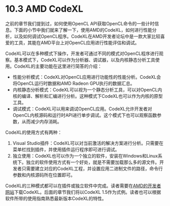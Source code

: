 # 10.3 AMD CodeXL

之前的章节我们提到过，如何使用OpenCL API获取OpenCL命令的一些计时信息。下面的小节中我们就来了解一下，使用AMD的CodeXL，如何进行性能分析，以及如何调试OpenCL程序。CodeXL在AMD开发者论坛中是一款大家比较喜爱的工具，其能在AMD平台上对OpenCL应用进行性能评估和调试。

CodeXL可以在多种模式下操作，开发者可通过不同的模式对OpenCL程序进行观察。基本模式下，CodeXL可以作为分析器、调试器，以及内核静态分析工具使用。CodeXL的主要功能在这里进行简答的介绍：

- 性能分析模式：CodeXL对OpenCL应用进行功能性的性能分析。CodeXL会将OpenCL运行时数据和AMD Radeon GPU执行的数据汇总。
- 内核静态分析模式：CodeXL可以视为一个静态分析工具，可以对OpenCL内核的编译、解析和汇编进行分析。这种模式下CodeXL也可以作为内核的原型工具。
- 调试模式：CodeXL可以用来调试OpenCL应用。CodeXL允许开发者对OpenCL内核源码和运行时API进行单步调试。这个模式下也可以观察函数参数，从而减少内存消耗。

CodeXL的使用方式有两种：

1. Visual Studio插件：CodeXL可以对当前激活的解决方案进行分析。只需要在菜单栏找到插件，并使用插件运行程序即可进行调试。
2. 独立使用：CodeXL也可以作为一个独立的软件，安装在Windows和Linux系统下。独立的软件使用方式有一个好处，就是不需要加载那么多的源文件。开发者只需要建立对应的CodeXL工程，并设置应用二进制文件的路径，命令行参数和内核源码所在位置即可。

CodeXL的三种模式都可以在插件或独立软件中完成。读者需要在[AMD的开发者网站](http://developer.amd.com)下载CodeXL。后面的章节我们将以CodeXL 1.5作为式例。读者也可以根据软件所带的使用指南熟悉最新版本CodeXL的特性。
